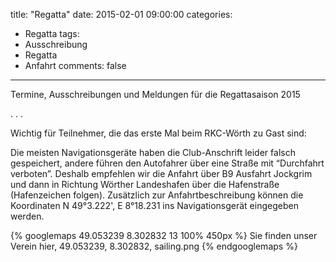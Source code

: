 title: "Regatta"
date: 2015-02-01 09:00:00
categories:
- Regatta
tags:
- Ausschreibung
- Regatta
- Anfahrt
comments: false
---

Termine, Ausschreibungen und Meldungen für die Regattasaison 2015

<!-- more -->

. . .

Wichtig für Teilnehmer, die das erste Mal beim RKC-Wörth zu Gast sind:

Die meisten Navigationsgeräte haben die Club-Anschrift leider falsch gespeichert, andere führen den Autofahrer über eine Straße mit “Durchfahrt verboten”. Deshalb empfehlen wir die Anfahrt über B9 Ausfahrt Jockgrim und dann in Richtung Wörther Landeshafen über die Hafenstraße (Hafenzeichen folgen). Zusätzlich zur Anfahrtbeschreibung können die Koordinaten N 49°3.222', E 8°18.231 ins Navigationsgerät eingegeben werden.

{% googlemaps 49.053239 8.302832 13 100% 450px %}
  Sie finden unser Verein hier, 49.053239, 8.302832, sailing.png
{% endgooglemaps %}
